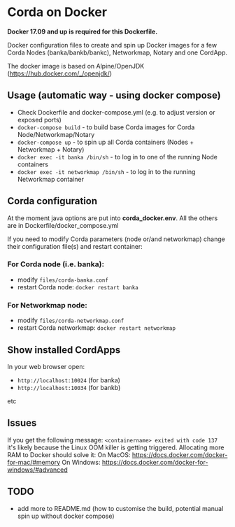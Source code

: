 # Corda on Docker

**Docker 17.09 and up is required for this Dockerfile.**

Docker configuration files to create and spin up Docker images for a few Corda Nodes (banka/bankb/bankc), Networkmap, Notary and one CordApp.

The docker image is based on Alpine/OpenJDK (https://hub.docker.com/_/openjdk/)

## Usage (automatic way - using docker compose)

* Check Dockerfile and docker-compose.yml (e.g. to adjust version or exposed ports)
* `docker-compose build` - to build base Corda images for Corda Node/Networkmap/Notary
* `docker-compose up` - to spin up all Corda containers (Nodes + Networkmap + Notary)
* `docker exec -it banka /bin/sh` - to log in to one of the running Node containers
* `docker exec -it networkmap /bin/sh` - to log in to the running Networkmap container

## Corda configuration
At the moment java options are put into **corda_docker.env**. All the others are in Dockerfile/docker_compose.yml

If you need to modify Corda parameters (node or/and networkmap) change their configuration file(s) and restart container:
### For Corda node (i.e. banka):
* modify `files/corda-banka.conf`
* restart Corda node: `docker restart banka`
### For Networkmap node:
* modify `files/corda-networkmap.conf`
* restart Corda networkmap: `docker restart networkmap`

## Show installed CordApps
In your web browser open:
* `http://localhost:10024` (for banka)
* `http://localhost:10034` (for bankb)

etc

## Issues
If you get the following message: `<containername> exited with code 137` it's likely because the Linux OOM killer is getting triggered.
Allocating more RAM to Docker should solve it:
On MacOS: https://docs.docker.com/docker-for-mac/#memory
On Windows: https://docs.docker.com/docker-for-windows/#advanced

## TODO
* add more to README.md (how to customise the build, potential manual spin up without docker compose) 
